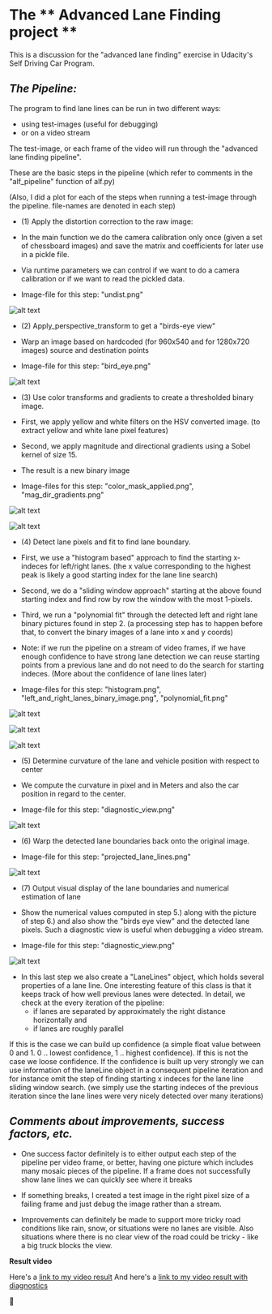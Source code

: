 # The ** Advanced Lane Finding project **

This is a discussion for the "advanced lane finding" exercise in Udacity's Self Driving Car Program.

[//]: # (Image References)
[undist]: ./undist.png
[bird_eye]: ./bird_eye.png
[color_mask_applied]: ./color_mask_applied.png
[mag_dir_gradients]: ./mag_dir_gradients.png
[histogram]: ./histogram.png
[left_and_right_lanes_binary_image]: ./left_and_right_lanes_binary_image.png
[polynomial_fit]: ./polynomial_fit.png
[diagnostic_view]: ./diagnostic_view.png
[projected_lane_lines]: ./projected_lane_lines.png
[histogram]: ./histogram.png

[video1]: ./project_video_result.mp4
[video2]: ./project_video_result_with_diagnostics.mp4


## *The Pipeline:*

The program to find lane lines can be run in two different ways:
* using test-images (useful for debugging)
* or on a video stream

The test-image, or each frame of the video will run through the "advanced lane finding pipeline".

These are the basic steps in the pipeline (which refer to comments in the "alf_pipeline" function of alf.py)

(Also, I did a plot for each of the steps when running a test-image through the pipeline. file-names are denoted in each step)

*  (1) Apply the distortion correction to the raw image:
  * In the main function we do the camera calibration only once (given a set of chessboard images) and save the matrix and coefficients for later use in a pickle file.
  * Via runtime parameters we can control if we want to do a camera calibration or if we want to read the pickled data.

  * Image-file for this step: "undist.png"

  ![alt text][undist]


*  (2) Apply_perspective_transform to get a "birds-eye view"
  * Warp an image based on hardcoded (for 960x540 and for 1280x720 images) source and destination points

  * Image-file for this step: "bird_eye.png"

  ![alt text][bird_eye]


*  (3) Use color transforms and gradients to create a thresholded binary image.
  * First, we apply yellow and white filters on the HSV converted image. (to extract yellow and white lane pixel features)
  * Second, we apply magnitude and directional gradients using a Sobel kernel of size 15.
  * The result is a new binary image

  * Image-files for this step: "color_mask_applied.png", "mag_dir_gradients.png"

  ![alt text][color_mask_applied]

  ![alt text][mag_dir_gradients]


*  (4) Detect lane pixels and fit to find lane boundary.
  * First, we use a "histogram based" approach to find the starting x-indeces for left/right lanes. (the x value corresponding to the highest peak is likely a good starting index for the lane line search)
  * Second, we do a "sliding window approach" starting at the above found starting index and find row by row the window with the most 1-pixels.
  * Third, we run a "polynomial fit" through the detected left and right lane binary pictures found in step 2. (a processing step has to happen before that, to convert the binary images of a lane into x and y coords)

  * Note: if we run the pipeline on a stream of video frames, if we have enough confidence to have strong lane detection we can reuse starting points from a previous lane and do not need to do the search for starting indeces. (More about the confidence of lane lines later)

  * Image-files for this step: "histogram.png", "left_and_right_lanes_binary_image.png", "polynomial_fit.png"

  ![alt text][histogram]

  ![alt text][left_and_right_lanes_binary_image]

  ![alt text][polynomial_fit]


*  (5) Determine curvature of the lane and vehicle position with respect to center
  * We compute the curvature in pixel and in Meters and also the car position in regard to the center.

  * Image-file for this step: "diagnostic_view.png"

  ![alt text][diagnostic_view]


*  (6) Warp the detected lane boundaries back onto the original image.

  * Image-file for this step: "projected_lane_lines.png"

  ![alt text][projected_lane_lines]


*  (7) Output visual display of the lane boundaries and numerical estimation of lane

  * Show the numerical values computed in step 5.) along with the picture of step 6.) and also show the "birds eye view" and the detected lane pixels. Such a diagnostic view is useful when debugging a video stream.

  * Image-file for this step: "diagnostic_view.png"

  ![alt text][diagnostic_view]


  * In this last step we also create a "LaneLines" object, which holds several properties of a lane line. One interesting feature of this class is that it keeps track of how well previous lanes were detected. In detail, we check at the every iteration of the pipeline:
    * if lanes are separated by approximately the right distance horizontally and
    * if lanes are roughly parallel

  If this is the case we can build up confidence (a simple float value between 0 and 1. 0 .. lowest confidence, 1 .. highest confidence). If this is not the case we loose confidence.
  If the confidence is built up very strongly we can use information of the laneLine object in a consequent pipeline iteration and for instance omit the step of finding starting x indeces for the lane line sliding window search. (we simply use the starting indeces of the previous iteration since the lane lines were very nicely detected over many iterations)


## *Comments about improvements, success factors, etc.*
  * One success factor definitely is to either output each step of the pipeline per video frame, or better, having one picture which includes many mosaic pieces of the pipeline. If a frame does not successfully show lane lines we can quickly see where it breaks
  * If something breaks, I created a test image in the right pixel size of a failing frame and just debug the image rather than a stream.

  * Improvements can definitely be made to support more tricky road conditions like rain, snow, or situations were no lanes are visible. Also situations where there is no clear view of the road could be tricky - like a big truck blocks the view.


**Result video**

  Here's a [link to my video result](./project_video_result.mp4)
  And here's a [link to my video result with diagnostics](./project_video_result_with_diagnostics.mp4)


 :tada:
